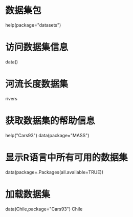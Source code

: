 # 数据集包
help(package="datasets")
# 访问数据集信息
data()
# 河流长度数据集
rivers
# 获取数据集的帮助信息
help("Cars93")
data(package="MASS")
# 显示R语言中所有可用的数据集
data(package=.Packages(all.available=TRUE))

# 加载数据集
data(Chile,package="Cars93")
Chile
